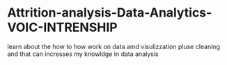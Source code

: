 # Attrition-analysis-Data-Analytics-VOIC-INTRENSHIP
learn about the how to how work on data amd visulizzation pluse cleaning and that can incresses my knowldge in data analysis 
